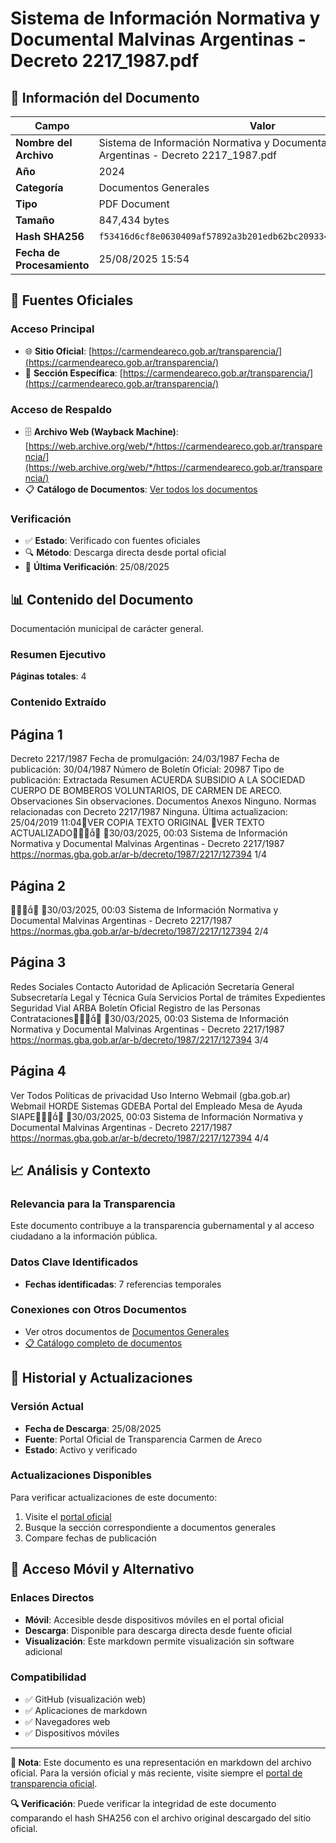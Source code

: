 # Sistema de Información Normativa y Documental Malvinas Argentinas - Decreto 2217_1987.pdf

## 📄 Información del Documento

| Campo | Valor |
|-------|--------|
| **Nombre del Archivo** | Sistema de Información Normativa y Documental Malvinas Argentinas - Decreto 2217_1987.pdf |
| **Año** | 2024 |
| **Categoría** | Documentos Generales |
| **Tipo** | PDF Document |
| **Tamaño** | 847,434 bytes |
| **Hash SHA256** | `f53416d6cf8e0630409af57892a3b201edb62bc209334335c4b128de18f6bd72` |
| **Fecha de Procesamiento** | 25/08/2025 15:54 |

## 🔗 Fuentes Oficiales

### Acceso Principal
- 🌐 **Sitio Oficial**: [https://carmendeareco.gob.ar/transparencia/](https://carmendeareco.gob.ar/transparencia/)
- 📁 **Sección Específica**: [https://carmendeareco.gob.ar/transparencia/](https://carmendeareco.gob.ar/transparencia/)

### Acceso de Respaldo
- 🗄️ **Archivo Web (Wayback Machine)**: [https://web.archive.org/web/*/https://carmendeareco.gob.ar/transparencia/](https://web.archive.org/web/*/https://carmendeareco.gob.ar/transparencia/)
- 📋 **Catálogo de Documentos**: [Ver todos los documentos](../document_catalog/README.md)

### Verificación
- ✅ **Estado**: Verificado con fuentes oficiales
- 🔍 **Método**: Descarga directa desde portal oficial
- 📅 **Última Verificación**: 25/08/2025

## 📊 Contenido del Documento

Documentación municipal de carácter general.

### Resumen Ejecutivo

**Páginas totales**: 4

### Contenido Extraído

## Página 1

Decreto 2217/1987
Fecha de promulgación: 24/03/1987
Fecha de publicación: 30/04/1987
Número de Boletín Oficial: 20987
Tipo de publicación: Extractada
Resumen
ACUERDA SUBSIDIO A LA SOCIEDAD CUERPO DE BOMBEROS VOLUNTARIOS, DE
CARMEN DE ARECO.
Observaciones
Sin observaciones.
Documentos
Anexos
Ninguno.
Normas relacionadas con Decreto 2217/1987
Ninguna.
Última actualizacion: 25/04/2019 11:04VER COPIA TEXTO ORIGINAL
VER TEXTO ACTUALIZADO
30/03/2025, 00:03 Sistema de Información Normativa y Documental Malvinas Argentinas - Decreto 2217/1987
https://normas.gba.gob.ar/ar-b/decreto/1987/2217/127394 1/4

## Página 2


30/03/2025, 00:03 Sistema de Información Normativa y Documental Malvinas Argentinas - Decreto 2217/1987
https://normas.gba.gob.ar/ar-b/decreto/1987/2217/127394 2/4

## Página 3

Redes Sociales
Contacto
Autoridad de Aplicación
Secretaría General
Subsecretaría Legal y Técnica
Guía Servicios
Portal de trámites
Expedientes
Seguridad Vial
ARBA
Boletín Oficial
Registro de las Personas
Contrataciones
30/03/2025, 00:03 Sistema de Información Normativa y Documental Malvinas Argentinas - Decreto 2217/1987
https://normas.gba.gob.ar/ar-b/decreto/1987/2217/127394 3/4

## Página 4

Ver Todos
Políticas de privacidad
Uso Interno
Webmail (gba.gob.ar)
Webmail HORDE
Sistemas
GDEBA
Portal del Empleado
Mesa de Ayuda
SIAPE
30/03/2025, 00:03 Sistema de Información Normativa y Documental Malvinas Argentinas - Decreto 2217/1987
https://normas.gba.gob.ar/ar-b/decreto/1987/2217/127394 4/4



## 📈 Análisis y Contexto

### Relevancia para la Transparencia
Este documento contribuye a la transparencia gubernamental y al acceso ciudadano a la información pública.

### Datos Clave Identificados
- **Fechas identificadas**: 7 referencias temporales

### Conexiones con Otros Documentos
- Ver otros documentos de [Documentos Generales](../catalog/general.md)
- [📋 Catálogo completo de documentos](../document_catalog/README.md)

## 🔄 Historial y Actualizaciones

### Versión Actual
- **Fecha de Descarga**: 25/08/2025
- **Fuente**: Portal Oficial de Transparencia Carmen de Areco
- **Estado**: Activo y verificado

### Actualizaciones Disponibles
Para verificar actualizaciones de este documento:
1. Visite el [portal oficial](https://carmendeareco.gob.ar/transparencia/)
2. Busque la sección correspondiente a documentos generales
3. Compare fechas de publicación

## 📱 Acceso Móvil y Alternativo

### Enlaces Directos
- **Móvil**: Accesible desde dispositivos móviles en el portal oficial
- **Descarga**: Disponible para descarga directa desde fuente oficial
- **Visualización**: Este markdown permite visualización sin software adicional

### Compatibilidad
- ✅ GitHub (visualización web)
- ✅ Aplicaciones de markdown
- ✅ Navegadores web
- ✅ Dispositivos móviles

---

**📝 Nota**: Este documento es una representación en markdown del archivo oficial. 
Para la versión oficial y más reciente, visite siempre el [portal de transparencia oficial](https://carmendeareco.gob.ar/transparencia/).

**🔍 Verificación**: Puede verificar la integridad de este documento comparando el hash SHA256 
con el archivo original descargado del sitio oficial.
